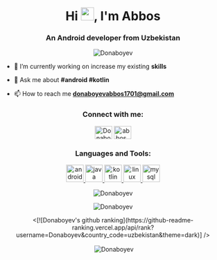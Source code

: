 <h1 align="center">Hi <img src="https://raw.githubusercontent.com/wasabeef/wasabeef/master/icons/wave.gif" width="30px">, I'm Abbos</h1>
<h3 align="center">An Android developer from Uzbekistan</h3>

<p align="center"> <img src="https://komarev.com/ghpvc/?username=Donaboyev" alt="Donaboyev" /> </p>

- 🌱 I’m currently working on increase my existing **skills**

- 💬 Ask me about **#android #kotlin**

- 📫 How to reach me **donaboyevabbos1701@gmail.com**

<p align="center">
<h3 align="center">Connect with me:</h3>
</p>

<p align="center">  <a href="https://t.me/donaboyev" target="blank"><img align="middle" src="https://cdn.jsdelivr.net/npm/simple-icons@3.0.1/icons/telegram.svg" alt="Donaboyev" height="30" width="40" /></a>
<a href="https://instagram.com/abbos_donaboyev" target="blank"><img align="middle" src="https://cdn.jsdelivr.net/npm/simple-icons@3.0.1/icons/instagram.svg" alt="abbos_donaboyev" height="30" width="40" /></a></p>

<h3 align="center">Languages and Tools:</h3>


<p align="center">  <a href="https://developer.android.com" target="_blank"> <img src="https://devicons.github.io/devicon/devicon.git/icons/android/android-original-wordmark.svg" alt="android" width="40" height="40"/> </a> </a> </a> </a> </a> </a> <a href="https://www.java.com" target="_blank"> <img src="https://devicons.github.io/devicon/devicon.git/icons/java/java-original-wordmark.svg" alt="java" width="40" height="40"/> </a> <a href="https://kotlinlang.org" target="_blank"> <img src="https://www.vectorlogo.zone/logos/kotlinlang/kotlinlang-icon.svg" alt="kotlin" width="40" height="40"/> </a> <a href="https://www.linux.org/" target="_blank"> <img src="https://devicons.github.io/devicon/devicon.git/icons/linux/linux-original.svg" alt="linux" width="40" height="40"/> </a> <a href="https://www.mysql.com/" target="_blank"> <img src="https://devicons.github.io/devicon/devicon.git/icons/mysql/mysql-original-wordmark.svg" alt="mysql" width="40" height="40"/> </a> </p>


<p align="center"><img align="center" src="https://github-readme-stats.vercel.app/api/top-langs/?username=Donaboyev&layout=compact" alt="Donaboyev" /></p>

<p align="center"><img align="center" src="https://github-readme-stats.vercel.app/api/top-langs/?username=Donaboyev&theme=white-blue" alt="Donaboyev" /></p>

<p align="center"><[![Donaboyev's github ranking](https://github-readme-ranking.vercel.app/api/rank?username=Donaboyev&country_code=uzbekistan&theme=dark)] /></p>

<p align="center">&nbsp;<img align="center" src="https://github-readme-stats.vercel.app/api?username=Donaboyev&show_icons=true" alt="Donaboyev" /></p>
